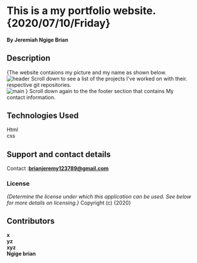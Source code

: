 # This is a my portfolio website. {2020/07/10/Friday} 
#### By **Jeremiah Ngige Brian**
## Description
{The website contaions my picture and my name as shown below.<br/>
![header]()
 Scroll down to see a list of the projects I've worked on with their.<br/>respective git repositories.<br/>
 ![main]()
 }
 Scroll down again to the the footer section that contains My contact information.
 <br/>

## Technologies Used
Html<br/>css
## Support and contact details
Contact :**brianjeremy123789@gmail.com**
### License
*{Determine the license under which this application can be used.  See below for more details on licensing.}*
Copyright (c) {2020} 
## Contributors
**x<br/>yz<br/>xyz<br/>Ngige brian**